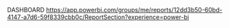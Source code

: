 DASHBOARD
https://app.powerbi.com/groups/me/reports/12dd3b50-60bd-4147-a7d6-59f8339cbb0c/ReportSection?experience=power-bi
